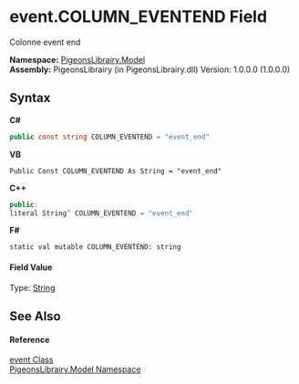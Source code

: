 # event.COLUMN_EVENTEND Field
 

Colonne event end

**Namespace:**&nbsp;<a href="740f9e4a-e251-715e-60bf-e906871d97b4">PigeonsLibrairy.Model</a><br />**Assembly:**&nbsp;PigeonsLibrairy (in PigeonsLibrairy.dll) Version: 1.0.0.0 (1.0.0.0)

## Syntax

**C#**<br />
``` C#
public const string COLUMN_EVENTEND = "event_end"
```

**VB**<br />
``` VB
Public Const COLUMN_EVENTEND As String = "event_end"
```

**C++**<br />
``` C++
public:
literal String^ COLUMN_EVENTEND = "event_end"
```

**F#**<br />
``` F#
static val mutable COLUMN_EVENTEND: string
```


#### Field Value
Type: <a href="http://msdn2.microsoft.com/en-us/library/s1wwdcbf" target="_blank">String</a>

## See Also


#### Reference
<a href="62ad5042-cbd2-c4c9-25f7-10ea54ad8366">event Class</a><br /><a href="740f9e4a-e251-715e-60bf-e906871d97b4">PigeonsLibrairy.Model Namespace</a><br />